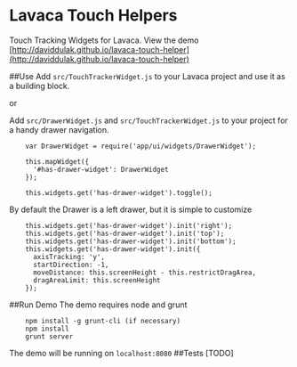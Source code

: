 Lavaca Touch Helpers
=========================

Touch Tracking Widgets for Lavaca.
View the demo [http://daviddulak.github.io/lavaca-touch-helper](http://daviddulak.github.io/lavaca-touch-helper)

##Use
Add `src/TouchTrackerWidget.js` to your Lavaca project and use it as a building block.

or

Add `src/DrawerWidget.js` and `src/TouchTrackerWidget.js` to your project for a handy drawer navigation.

        var DrawerWidget = require('app/ui/widgets/DrawerWidget');

        this.mapWidget({
          '#has-drawer-widget': DrawerWidget
        });

        this.widgets.get('has-drawer-widget').toggle();

By default the Drawer is a left drawer, but it is simple to customize

        this.widgets.get('has-drawer-widget').init('right');
        this.widgets.get('has-drawer-widget').init('top');
        this.widgets.get('has-drawer-widget').init('bottom');
        this.widgets.get('has-drawer-widget').init({
          axisTracking: 'y',
          startDirection: -1,
          moveDistance: this.screenHeight - this.restrictDragArea,
          dragAreaLimit: this.screenHeight
        });

##Run Demo
The demo requires node and grunt

        npm install -g grunt-cli (if necessary)
        npm install
        grunt server

The demo will be running on `localhost:8080`
##Tests
[TODO]

